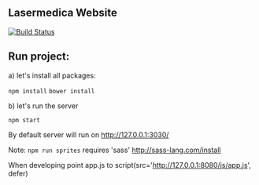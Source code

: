 Lasermedica Website
----

[![Build Status](https://travis-ci.org/garciadiazjaime/website-lasermedica.svg)](https://travis-ci.org/garciadiazjaime/website-lasermedica)

Run project:
----
a) let's install all packages:

`npm install`
`bower install`

b) let's run the server

`npm start`

By default server will run on http://127.0.0.1:3030/

Note: `npm run sprites` requires 'sass'
http://sass-lang.com/install

When developing point app.js to
script(src='http://127.0.0.1:8080/js/app.js', defer)
